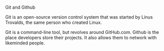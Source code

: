 Git and Github

Git is an open-source version control system that was started by Linus Trovalds, the same
person who created Linux.

Git is a command-line tool, but revolves around GitHub.com. Github is the place developers
store their projects. It also allows them to network with likeminded people.
